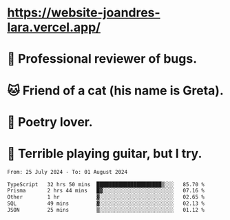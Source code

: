 # https://website-joandres-lara.vercel.app/
# 🐛 Professional reviewer of bugs.
# 🐱 Friend of a cat (his name is Greta).
# 📜 Poetry lover.
# 🎸 Terrible playing guitar, but I try.

<!--START_SECTION:waka-->

```txt
From: 25 July 2024 - To: 01 August 2024

TypeScript   32 hrs 50 mins  █████████████████████▒░░░   85.70 %
Prisma       2 hrs 44 mins   █▓░░░░░░░░░░░░░░░░░░░░░░░   07.16 %
Other        1 hr            ▓░░░░░░░░░░░░░░░░░░░░░░░░   02.65 %
SQL          49 mins         ▓░░░░░░░░░░░░░░░░░░░░░░░░   02.13 %
JSON         25 mins         ▒░░░░░░░░░░░░░░░░░░░░░░░░   01.12 %
```

<!--END_SECTION:waka-->

